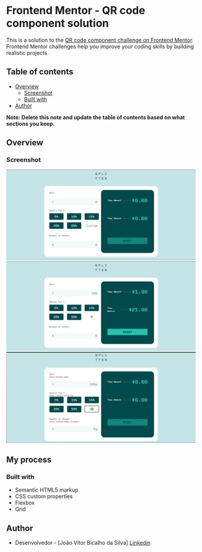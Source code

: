 # Frontend Mentor - QR code component solution

This is a solution to the [QR code component challenge on Frontend Mentor](https://www.frontendmentor.io/challenges/qr-code-component-iux_sIO_H). Frontend Mentor challenges help you improve your coding skills by building realistic projects. 

## Table of contents

- [Overview](#overview)
  - [Screenshot](#screenshot)
  - [Built with](#built-with)
- [Author](#author)

**Note: Delete this note and update the table of contents based on what sections you keep.**

## Overview

### Screenshot

![](./img_projeto_1.jpg)
![](./img_projeto_2.jpg)
![](./img_projeto_3.jpg)

## My process

### Built with

- Semantic HTML5 markup
- CSS custom properties
- Flexbox
- Grid

## Author

- Desenvolvedor - [João Vítor Bicalho da Silva]
[Linkedin](https://www.linkedin.com/in/joão-vítor-bicalho-da-silva-5684b8215/)


